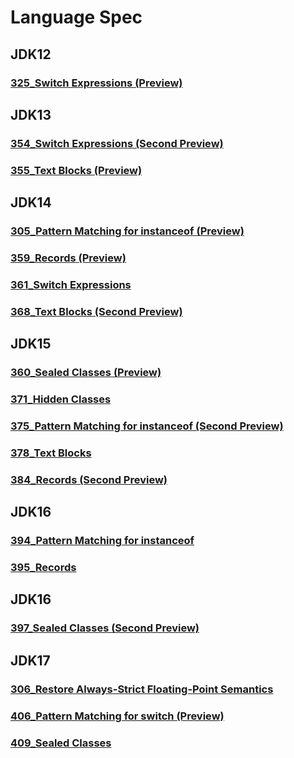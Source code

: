 # Language Spec
## JDK12
### [325_Switch Expressions (Preview)](https://openjdk.java.net/jeps/325)
## JDK13
### [354_Switch Expressions (Second Preview)](https://openjdk.java.net/jeps/354)
### [355_Text Blocks (Preview)](https://openjdk.java.net/jeps/355)
## JDK14
### [305_Pattern Matching for instanceof (Preview)](https://openjdk.java.net/jeps/305)
### [359_Records (Preview)](https://openjdk.java.net/jeps/359)
### [361_Switch Expressions](https://openjdk.java.net/jeps/361)
### [368_Text Blocks (Second Preview)](https://openjdk.java.net/jeps/368)
## JDK15
### [360_Sealed Classes (Preview)](https://openjdk.java.net/jeps/360)
### [371_Hidden Classes](https://openjdk.java.net/jeps/371)
### [375_Pattern Matching for instanceof (Second Preview)](https://openjdk.java.net/jeps/375)
### [378_Text Blocks](https://openjdk.java.net/jeps/378)
### [384_Records (Second Preview)](https://openjdk.java.net/jeps/384)
## JDK16
### [394_Pattern Matching for instanceof](https://openjdk.java.net/jeps/394)
### [395_Records](https://openjdk.java.net/jeps/395)
## JDK16
### [397_Sealed Classes (Second Preview)](https://openjdk.java.net/jeps/397)
## JDK17
### [306_Restore Always-Strict Floating-Point Semantics](https://openjdk.java.net/jeps/306)
### [406_Pattern Matching for switch (Preview)](https://openjdk.java.net/jeps/406)
### [409_Sealed Classes](https://openjdk.java.net/jeps/409)